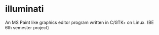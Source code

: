 # illuminati
An MS Paint like graphics editor program written in C/GTK+ on Linux. (BE 6th semester project)
